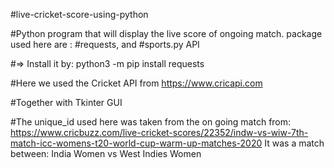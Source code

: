 #live-cricket-score-using-python

#Python program that will display the live score of ongoing match.
package used here are : 
          #requests,  and
          #sports.py API

#=> Install it by: python3 -m pip install requests 

#Here we used the Cricket API from https://www.cricapi.com

#Together with Tkinter GUI

#The unique_id used here was taken from the on going match from: 
https://www.cricbuzz.com/live-cricket-scores/22352/indw-vs-wiw-7th-match-icc-womens-t20-world-cup-warm-up-matches-2020
   It was a match between: India Women vs West Indies Women
